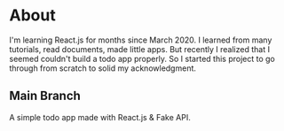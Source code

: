# About

I'm learning React.js for months since March 2020. I learned from many tutorials, read documents, made little apps. But recently I realized that I seemed couldn't build a todo app properly. So I started this project to go through from scratch to solid my acknowledgment.

## Main Branch

A simple todo app made with React.js & Fake API.
